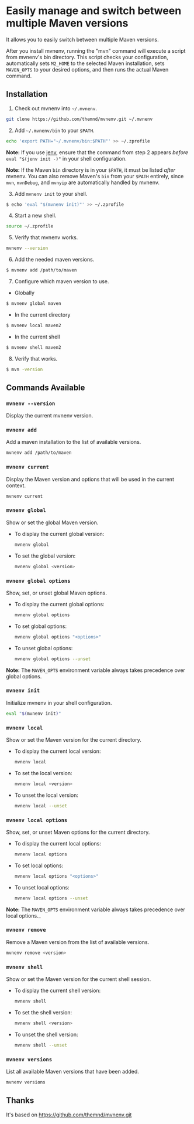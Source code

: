 # Easily manage and switch between multiple Maven versions

It allows you to easily switch between multiple Maven versions.

After you install mvnenv, running the "mvn" command will execute a script from mvnenv's bin directory. This script checks your configuration, automatically sets `M2_HOME` to the selected Maven installation, sets `MAVEN_OPTS` to your desired options, and then runs the actual Maven command.


## Installation

1. Check out mvnenv into `~/.mvnenv`.

```bash
git clone https://github.com/themnd/mvnenv.git ~/.mvnenv
```

2. Add `~/.mvnenv/bin` to your `$PATH`.

```bash
echo 'export PATH="~/.mvnenv/bin:$PATH"' >> ~/.zprofile
```
    
**Note:** If you use [jenv](http://www.jenv.be), ensure that the command from step 2 appears *before* `eval "$(jenv init -)"` in your shell configuration.

**Note:** If the Maven `bin` directory is in your `$PATH`, it must be listed *after* mvnenv. You can also remove Maven's `bin` from your `$PATH` entirely, since `mvn`, `mvnDebug`, and `mvnyip` are automatically handled by mvnenv.


3. Add `mvnenv init` to your shell.

```bash
$ echo 'eval "$(mvnenv init)"' >> ~/.zprofile
```
    
4. Start a new shell.

```bash
source ~/.zprofile
```

5. Verify that mvnenv works.
 
```bash
mvnenv --version
```

6. Add the needed maven versions.

```bash
$ mvnenv add /path/to/maven
```

7. Configure which maven version to use.

- Globally
  
```bash
$ mvnenv global maven
```
    
- In the current directory
    
```bash
$ mvnenv local maven2
```
    
- In the current shell
    
```bash
$ mvnenv shell maven2
```

8. Verify that works.

```bash
$ mvn -version
```

## Commands Available

### `mvnenv --version`

Display the current mvnenv version.

### `mvnenv add`

Add a maven installation to the list of available versions.

```bash
mvnenv add /path/to/maven
```

### `mvnenv current`

Display the Maven version and options that will be used in the current context.

```bash
mvnenv current
```

### `mvnenv global`

Show or set the global Maven version.

- To display the current global version:
  ```bash
  mvnenv global
  ```
- To set the global version:
  ```bash
  mvnenv global <version>
  ```

### `mvnenv global options`

Show, set, or unset global Maven options.

- To display the current global options:
  ```bash
  mvnenv global options
  ```
- To set global options:
  ```bash
  mvnenv global options "<options>"
  ```
- To unset global options:
  ```bash
  mvnenv global options --unset
  ```

**Note:** The `MAVEN_OPTS` environment variable always takes precedence over global options.

### `mvnenv init`

Initialize mvnenv in your shell configuration.

```bash
eval "$(mvnenv init)"
```

### `mvnenv local`

Show or set the Maven version for the current directory.

- To display the current local version:
  ```bash
  mvnenv local
  ```
- To set the local version:
  ```bash
  mvnenv local <version>
  ```
- To unset the local version:
  ```bash
  mvnenv local --unset
  ```

### `mvnenv local options`

Show, set, or unset Maven options for the current directory.

- To display the current local options:
  ```bash
  mvnenv local options
  ```
- To set local options:
  ```bash
  mvnenv local options "<options>"
  ```
- To unset local options:
  ```bash
  mvnenv local options --unset
  ```

**Note:** The `MAVEN_OPTS` environment variable always takes precedence over local options._


### `mvnenv remove`

Remove a Maven version from the list of available versions.

```bash
mvnenv remove <version>
```

### `mvnenv shell`

Show or set the Maven version for the current shell session.

- To display the current shell version:
  ```bash
  mvnenv shell
  ```
- To set the shell version:
  ```bash
  mvnenv shell <version>
  ```
- To unset the shell version:
  ```bash
  mvnenv shell --unset
  ```

### `mvnenv versions`

List all available Maven versions that have been added.

```bash
mvnenv versions
```

## Thanks

It's based on https://github.com/themnd/mvnenv.git
